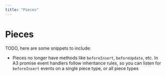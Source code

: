 ```yaml
---
title: "Pieces"
---
```


# Pieces

TODO, here are some snippets to include:

* Pieces no longer have methods like `beforeInsert`, `beforeUpdate`, etc. In A3 promise event handlers follow inheritance rules, so you can listen for `beforeInsert` events on a single piece type, or all piece types

